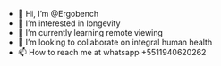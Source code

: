 - 👋 Hi, I’m @Ergobench
- 👀 I’m interested in longevity
- 🌱 I’m currently learning remote viewing
- 💞️ I’m looking to collaborate on integral human health
- 📫 How to reach me at whatsapp +5511940620262

<!---
Ergobench/Ergobench is a ✨ special ✨ repository because its `README.md` (this file) appears on your GitHub profile.
You can click the Preview link to take a look at your changes.
--->
